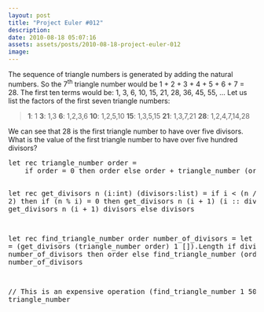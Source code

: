 ```yaml
---
layout: post
title: "Project Euler #012"
description:
date: 2010-08-18 05:07:16
assets: assets/posts/2010-08-18-project-euler-012
image: 
---
```


<p>The sequence of triangle numbers is generated by adding the natural numbers. So the 7<sup>th</sup> triangle number would be 1 + 2 + 3 + 4 + 5 + 6 + 7 = 28. The first ten terms would be:  1, 3, 6, 10, 15, 21, 28, 36, 45, 55, ...  Let us list the factors of the first seven triangle numbers:</p>
<blockquote><strong> 1</strong>: 1 <strong> 3</strong>: 1,3 <strong> 6</strong>: 1,2,3,6 <strong>10</strong>: 1,2,5,10 <strong>15</strong>: 1,3,5,15 <strong>21</strong>: 1,3,7,21 <strong>28</strong>: 1,2,4,7,14,28</blockquote>
<p>We can see that 28 is the first triangle number to have over five divisors.  What is the value of the first triangle number to have over five hundred divisors?</p>
<pre class="brush:fsharp">let rec triangle_number order =
    if order = 0 then order else order + triangle_number (order - 1)

let rec get_divisors n (i:int) (divisors:list<int>) =
    if i < (n / 2) then
        if (n % i) = 0 then
            get_divisors n (i + 1) (i :: divisors)
        else
            get_divisors n (i + 1) divisors
    else
        divisors

let rec find_triangle_number order number_of_divisors =
    let divisors = (get_divisors (triangle_number order) 1 []).Length
    if divisors > number_of_divisors then
        order
    else
        find_triangle_number (order + 1) number_of_divisors

// This is an expensive operation
(find_triangle_number 1 500) |> triangle_number</pre>
